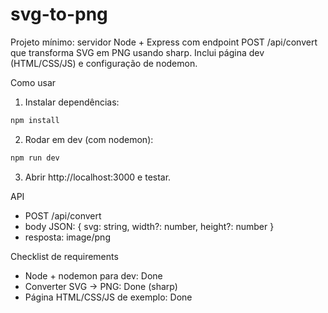 # svg-to-png

Projeto mínimo: servidor Node + Express com endpoint POST /api/convert que transforma SVG em PNG usando sharp. Inclui página dev (HTML/CSS/JS) e configuração de nodemon.

Como usar

1. Instalar dependências:

```bash
npm install
```

2. Rodar em dev (com nodemon):

```bash
npm run dev
```

3. Abrir http://localhost:3000 e testar.

API

- POST /api/convert
- body JSON: { svg: string, width?: number, height?: number }
- resposta: image/png

Checklist de requirements

- Node + nodemon para dev: Done
- Converter SVG -> PNG: Done (sharp)
- Página HTML/CSS/JS de exemplo: Done
